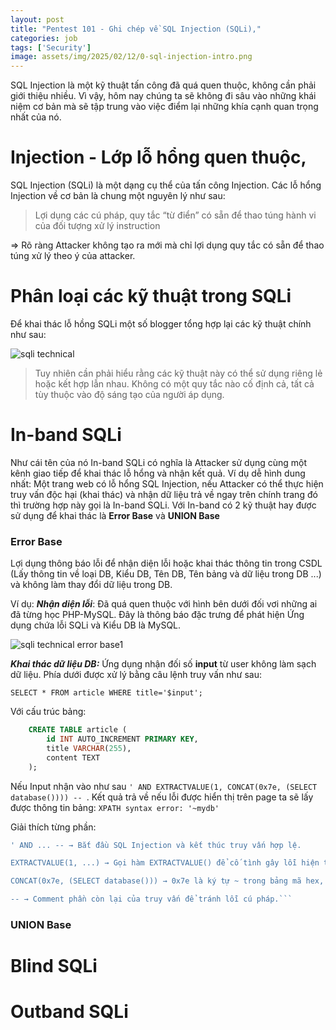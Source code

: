 ```yaml
---
layout: post
title: "Pentest 101 - Ghi chép về SQL Injection (SQLi),"
categories: job
tags: ['Security']
image: assets/img/2025/02/12/0-sql-injection-intro.png
---
```


SQL Injection là một kỹ thuật tấn công đã quá quen thuộc, không cần phải giới thiệu nhiều. Vì vậy, hôm nay chúng ta sẽ không đi sâu vào những khái niệm cơ bản mà sẽ tập trung vào việc điểm lại những khía cạnh quan trọng nhất của nó. 

# Injection - Lớp lỗ hổng quen thuộc,

SQL Injection (SQLi) là một dạng cụ thể của tấn công Injection. Các lỗ hổng Injection về cơ bản là chung một nguyên lý như sau:

>Lợi dụng các cú pháp, quy tắc “từ điển” có sẵn để thao túng hành vi của đối tượng xử lý instruction

=> Rõ ràng Attacker không tạo ra mới mà chỉ lợi dụng quy tắc có sẵn để thao túng xử lý theo ý của attacker.

# Phân loại các kỹ thuật trong SQLi

Để khai thác lỗ hồng SQLi một số blogger tổng hợp lại các kỹ thuật chính như sau:

![sqli technical]({{site.url}}/assets/img/2025/02/12/1-sql-injection-technical.png)

>Tuy nhiên cần phải hiểu rằng các kỹ thuật này có thể sử dụng riêng lẻ hoặc kết hợp lẫn nhau. Không có một quy tắc nào cố định cả, tất cả tùy thuộc vào độ sáng tạo của người áp dụng.

# In-band SQLi

Như cái tên của nó In-band SQLi có nghĩa là Attacker sử dụng cùng một kênh giao tiếp để khai thác lỗ hổng và nhận kết quả. Ví dụ dễ hình dung nhất: Một trang web có lỗ hổng SQL Injection, nếu Attacker có thể thực hiện truy vấn độc hại (khai thác) và nhận dữ liệu trả về ngay trên chính trang đó thì trường hợp này gọi là In-band SQLi. Với In-band có 2 kỹ thuật hay được sử dụng để khai thác là **Error Base** và **UNION Base**

### Error Base

Lợi dụng thông báo lỗi để nhận diện lỗi hoặc khai thác thông tin trong CSDL (Lấy thông tin về loại DB, Kiểu DB, Tên DB, Tên bảng và dữ liệu trong DB ...) và không làm thay đổi dữ liệu trong DB.

Ví dụ:
***Nhận diện lỗi***: Đã quá quen thuộc với hình bên dưới đối vơi những ai đã từng học PHP-MySQL. Đây là thông báo đặc trưng để phát hiện Ứng dụng chứa lỗi SQLi và Kiểu DB là MySQL.

![sqli technical error base1]({{site.url}}/assets/img/2025/02/12/2-sql-error-base1.png)

***Khai thác dữ liệu DB:*** Ứng dụng nhận đối số **input** từ user không làm sạch dữ liệu. Phía dưới được xử lý bằng câu lệnh truy vấn như sau:

```SELECT * FROM article WHERE title='$input';```

Với cấu trúc bảng:

```sql
    CREATE TABLE article (
        id INT AUTO_INCREMENT PRIMARY KEY,
        title VARCHAR(255),
        content TEXT
    ); 
```

Nếu Input nhận vào như sau ```' AND EXTRACTVALUE(1, CONCAT(0x7e, (SELECT database()))) -- ```. Kết quả trả về nếu lỗi được hiển thị trên page ta sẽ lấy được thông tin bảng: ```XPATH syntax error: '~mydb'```

Giải thích từng phần:

```sql
' AND ... -- → Bắt đầu SQL Injection và kết thúc truy vấn hợp lệ.

EXTRACTVALUE(1, ...) → Gọi hàm EXTRACTVALUE() để cố tình gây lỗi hiện thị. Hàm này đò format trong dấu ngoặc là XML nên ta cung cấp text thông thường nó sẽ báo lỗi.

CONCAT(0x7e, (SELECT database())) → 0x7e là ký tự ~ trong bảng mã hex, giúp làm rõ dữ liệu trả về. (SELECT database()) lấy tên database hiện tại.

-- → Comment phần còn lại của truy vấn để tránh lỗi cú pháp.```
```

### UNION Base

# Blind SQLi

# Outband SQLi


